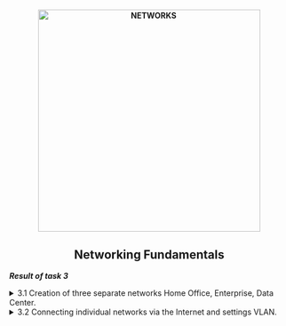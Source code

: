 <h4 align="center">
  <img alt="NETWORKS" src="https://troubleshootme.com/wp-content/uploads/2019/03/computer_network-1.png" width="400">
</h4>
<h2 align="center"> Networking Fundamentals </h2>

***Result of task 3*** <br>

<details><summary>3.1 Creation of three separate networks Home Office, Enterprise, Data Center.</summary><br>
1. Create networks as shown in [<a href="https://github.com/zinchenko-ihor/DevOps_online_Kyiv_2021Q4/blob/master/m3/Task3.1/Port_Connect_DC.png">Fig.1.</a>] Recommended switch models Catalyst 2960, wireless router - WRT300N.In the Data Center network connect servers to ports according to [<a href="https://github.com/zinchenko-ihor/DevOps_online_Kyiv_2021Q4/blob/master/m3/Task3.1/Port_Connect_DC.png">Fig.1.</a>]<br>

  <img alt="" src="https://github.com/zinchenko-ihor/DevOps_online_Kyiv_2021Q4/blob/master/m3/Task3.1/Port_Connect_DC.png"> <br>

2. In the Enterprise network, assign static addresses generated by the following rule:
```
The network address is 10.Y.D.0 / 24, where Y is the last two digits of your year birth, 
D - date of birth. Host part of Client addresses 1 - 10, Client 2 - 20, DHCP Server - 100.
Client 1 - 10.93.27.10;
Client 2 - 10.93.27.20;
DHCP Server - 10.93.27.100
```
  <img alt="" src="https://github.com/zinchenko-ihor/DevOps_online_Kyiv_2021Q4/blob/master/m3/Task3.1/Config_Client1.png"> <br>
  <img alt="" src="https://github.com/zinchenko-ihor/DevOps_online_Kyiv_2021Q4/blob/master/m3/Task3.1/Config_Client2.png"> <br>
  <img alt="" src="https://github.com/zinchenko-ihor/DevOps_online_Kyiv_2021Q4/blob/master/m3/Task3.1/Config_DHCP.png"> <br>

3. Check the connection with the ping command.<br>
  <img alt="" src="https://github.com/zinchenko-ihor/DevOps_online_Kyiv_2021Q4/blob/master/m3/Task3.1/Ping_From_DHCP_To_Client1-2.png"> <br>
  
4. In the Data Center network, assign static addresses generated by the following rule: 
```  
M.D.Y.0 / 24, where M is the number of the month of birth, D and Y are similar
previous. Web Server 1 - 50 host, Web Server 2 - 100, DNS Server - 150.
  Web Server 1 - 6.27.93.50
  Web Server 2 - 6.27.93.100
  DNS Server - 6.27.93.150
```
  <img alt="" src="https://github.com/zinchenko-ihor/DevOps_online_Kyiv_2021Q4/blob/master/m3/Task3.1/Config_WebServer1.png"> <br>
  <img alt="" src="https://github.com/zinchenko-ihor/DevOps_online_Kyiv_2021Q4/blob/master/m3/Task3.1/Config_WebServer2.png"> <br>
  <img alt="" src="https://github.com/zinchenko-ihor/DevOps_online_Kyiv_2021Q4/blob/master/m3/Task3.1/Config_DNS.png"> <br>

5. Check the connection with the ping command.<br>
  <img alt="" src="https://github.com/zinchenko-ihor/DevOps_online_Kyiv_2021Q4/blob/master/m3/Task3.1/Ping_from_DNS_to_WS1-2.png"> <br>
  
6. On a Client 3 computer, replace the Ethernet network adapter with a Wi-Fi adapter - PT-HOST-NM-1W module. <br>
7. Assign Client3 a static address of 192.168.0 (D + 10). Check the connection to the router with the ping 192.168.0.1 command.
  ```
  Client 3 - 192.168.0.37
  ```
  <img alt="" src="https://github.com/zinchenko-ihor/DevOps_online_Kyiv_2021Q4/blob/master/m3/Task3.1/Config_Client3.png"> <br>
  <img alt="" src="https://github.com/zinchenko-ihor/DevOps_online_Kyiv_2021Q4/blob/master/m3/Task3.1/Ping_RouterHome.png"> <br>
  
8. Investigation of the structure of the package using an analyzer Wireshark packages.<br>
  8.1 Select the interface for capturing traffic (Capture / Interface menu) and activate capture mode.<br>
  8.2 Complete traffic capture and enter analysis mode.<br>
  8.3 Find a TCP segment in the captured stream. Make it a screenshot.<br>
  <img alt="" src="https://github.com/zinchenko-ihor/DevOps_online_Kyiv_2021Q4/blob/master/m3/Task3.1/WireShark_capture.png"> <br>
  8.4 In this segment, find the headers of the channel, network and transport levels. Select them in the screenshot.<br>
  8.5In each of these headers, find the sender's MAC addresses and recipient, sender and recipient IP addresses, and sender port numbers and recipient.<br>
   <img alt="" src="https://github.com/zinchenko-ihor/DevOps_online_Kyiv_2021Q4/blob/master/m3/Task3.1/Analize_WireShark.png"> <br>
</details>

<details><summary>3.2 Connecting individual networks via the Internet and settings VLAN.</summary><br>
1.Connect the networks created in the previous Task to each other, as shown in Fig. 1.To build the Internet, use PT-Empty routers, beforehand inserting 5 1CGE modules into them. Enterprise Network Switch connect to GigabitEthernet0 / 0 interface (GE0 / 0) Router ISP1, Network Switch Connect Data Center to GigabitEthernet0 / 0 (GE0 / 0) Router ISP3 Router, WAN connect the Home Router port of the Home Office network to the GigabitEthernet0 / 0 interface (GE0 / 0), as shown in [<a href="https://github.com/zinchenko-ihor/DevOps_online_Kyiv_2021Q4/blob/master/m3/Task3.2/Interface_Connet.png">Fig.1.</a>]. Connect the routers to each other via interfaces, as shown in [<a href="https://github.com/zinchenko-ihor/DevOps_online_Kyiv_2021Q4/blob/master/m3/Task3.2/Interface_Connet.png">Fig.1.</a>].

  <img alt="" src="https://github.com/zinchenko-ihor/DevOps_online_Kyiv_2021Q4/blob/master/m3/Task3.2/Interface_Connet.png"> <br>

2.Для реалізації мережі Internet використати мережу з адресою (D+10).M.Y.0/24, поділивши її на підмережі з префіксом /26.
  ```
  37.6.93.0/26
  37.6.93.64/26
  37.6.93.128/26
  37.6.93.192/26
  ```
3.
